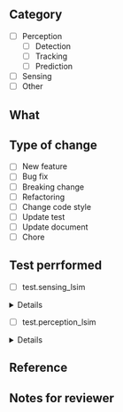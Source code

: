 ## Category

<!-- Please check an item that is most relative category to your changes. -->
<!-- Please delete options that are not relevant. -->

- [ ] Perception
  - [ ] Detection
  - [ ] Tracking
  - [ ] Prediction
- [ ] Sensing
- [ ] Other

## What

<!-- Please describe what you changed. -->

## Type of change

<!-- Please check an item that is most relative type of change to yours. -->
<!-- Please delete options that are not relevant. -->

- [ ] New feature
- [ ] Bug fix
- [ ] Breaking change
- [ ] Refactoring
- [ ] Change code style
- [ ] Update test
- [ ] Update document
- [ ] Chore

## Test perrformed

<!-- Describe how you have tested this PR. -->

- [ ] test.sensing_lsim

<details>
<pre>
<code>
<!-- Please paste test result here. -->
</code>
</pre>
</details>

- [ ] test.perception_lsim

<details>
<pre>
<code>
<!-- Please paste test result here. -->
</code>
</pre>
</details>

## Reference

<!-- Please write external reference if any. -->

## Notes for reviewer

<!-- Write additional information if neccessary. It should be written if there are related PRs that should be merged at the same time. -->
